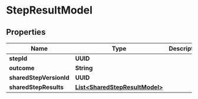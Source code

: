 

# StepResultModel


## Properties

| Name | Type | Description | Notes |
|------------ | ------------- | ------------- | -------------|
|**stepId** | **UUID** |  |  [optional] |
|**outcome** | **String** |  |  [optional] |
|**sharedStepVersionId** | **UUID** |  |  [optional] |
|**sharedStepResults** | [**List&lt;SharedStepResultModel&gt;**](SharedStepResultModel.md) |  |  [optional] |



